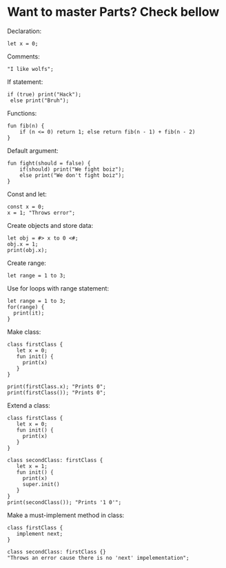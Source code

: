 # Want to master Parts? Check bellow

Declaration:

```
let x = 0;
```

Comments:

```
"I like wolfs";
```

If statement:

```
if (true) print("Hack");
 else print("Bruh");
```

Functions:

```
fun fib(n) {
    if (n <= 0) return 1; else return fib(n - 1) + fib(n - 2) 
}
```

Default argument:

```
fun fight(should = false) {
    if(should) print("We fight boiz");
    else print("We don't fight boiz");
}
```

Const and let:

```
const x = 0;
x = 1; "Throws error";
```

Create objects and store data:

```
let obj = #> x to 0 <#;
obj.x = 1;
print(obj.x);
```

Create range:

```
let range = 1 to 3;
```

Use for loops with range statement:

```
let range = 1 to 3;
for(range) {
  print(it);
}
```

Make class:

```
class firstClass {
   let x = 0;
   fun init() {
     print(x)
   }
}

print(firstClass.x); "Prints 0";
print(firstClass()); "Prints 0";
```

Extend a class:

```
class firstClass {
   let x = 0;
   fun init() {
     print(x)
   }
}

class secondClass: firstClass {
   let x = 1;
   fun init() {
     print(x)
     super.init()
   }
}
print(secondClass()); "Prints '1 0'";
```

Make a must-implement method in class:

```
class firstClass {
   implement next;
}

class secondClass: firstClass {}
"Throws an error cause there is no 'next' impelementation";
```